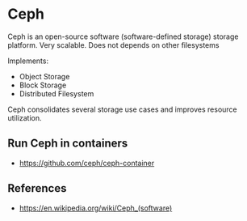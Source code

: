 # Ceph

Ceph is an open-source software (software-defined storage) storage platform. Very scalable. Does not depends on other filesystems

Implements:

* Object Storage
* Block Storage
* Distributed Filesystem

Ceph consolidates several storage use cases and improves resource utilization. 

## Run Ceph in containers

* <https://github.com/ceph/ceph-container>

## References

* <https://en.wikipedia.org/wiki/Ceph_(software)>


